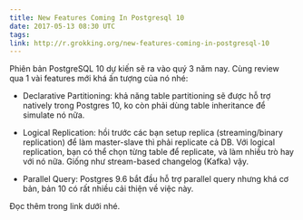 ```yaml
---
title: New Features Coming In Postgresql 10
date: 2017-05-13 08:30 UTC
tags:
link: http://r.grokking.org/new-features-coming-in-postgresql-10
---
```


Phiên bản PostgreSQL 10 dự kiến sẽ ra vào quý 3 năm nay. Cùng review qua 1 vài features mới khá ấn tượng của nó nhé:

* Declarative Partitioning: khả năng table partitioning sẽ được hỗ trợ natively trong Postgres 10, ko còn phải dùng table inheritance để simulate nó nữa.

* Logical Replication: hồi trước các bạn setup replica (streaming/binary replication) để làm master-slave thì phải replicate cả DB. Với logical replication, bạn có thể chọn từng table để replicate, và làm nhiều trò hay với nó nữa. Giống như stream-based changelog (Kafka) vậy.

* Parallel Query: Postgres 9.6 bắt đầu hỗ trợ parallel query nhưng khá cơ bản, bản 10 có rất nhiều cải thiện về việc này.

Đọc thêm trong link dưới nhé.